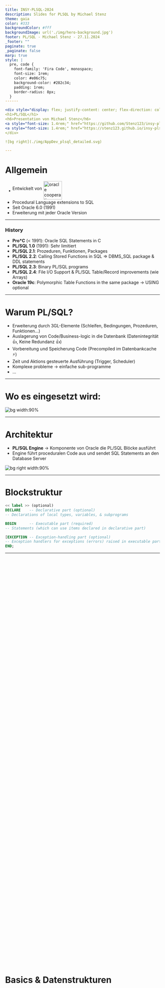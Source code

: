 ```yaml
---
title: INSY-PLSQL-2024
description: Slides for PLSQL by Michael Stenz
theme: gaia
color: #333
backgroundColor: #fff
backgroundImage: url('./img/hero-background.jpg')
footer: PL/SQL - Michael Stenz - 27.11.2024
_footer: ""
paginate: true
_paginate: false
marp: true
style: |
  pre, code {
    font-family: 'Fira Code', monospace;
    font-size: 1rem;
    color: #e06c75;
    background-color: #282c34;
    padding: 1rem;
    border-radius: 8px;
  }
------

<div style="display: flex; justify-content: center; flex-direction: column; height: 90%">
<h1>PL/SQL</h1>
<h6>Presentation von Michael Stenz</h6>
<a style="font-size: 1.4rem;" href="https://github.com/Stenz123/insy-plsql-referat">https://github.com/Stenz123/insy-plsql-referat</a>
<a style="font-size: 1.4rem;" href="https://stenz123.github.io/insy-plsql-referat">https://stenz123.github.io/insy-plsql-referat</a>
</div>

![bg right](./img/AppDev_plsql_detailed.svg)

---
```


# Allgemein
<ul>
    <li style="display: flex; align-items: center; list-style: none; position: relative;">
        <span style="position: absolute; left: -0.95em;">•</span>
        <p style="margin-top: 0">Entwickelt von </p>
        <img src="./img/oracle-logo-01.png" alt="oracle cooperation" style="height: 60px; margin-left: 5px;">
    </li>
    <li>Procedural Language extensions to SQL</li>
    <li>Seit Oracle 6.0 (1991)</li>
    <li>Erweiterung mit jeder Oracle Version</li>
</ul>

---

### History

- **Pro*C** (< 1991): Oracle SQL Statements in C
- **PL/SQL 1.0** (1991): Sehr limitiert
- **PL/SQL 2.1**: Prozeduren, Funktionen, Packages
- **PL/SQL 2.2**: Calling Stored Functions in SQL => DBMS_SQL package & DDL statements
- **PL/SQL 2.3**: Binary PL/SQL programs
- **PL/SQL 2.4**: File I/O Support & PL/SQL Table/Record improvements (wie Arrays)
- **Oracle 19c**: Polymorphic Table Functions in the same package -> USING optional

---

# Warum PL/SQL?

- Erweiterung durch 3GL-Elemente (Schleifen, Bedingungen, Prozeduren, Funktionen...)
- Auslagerung von Code/Business-logic in die Datenbank (Datenintegrität 👍, Keine Redundanz 👍)
- Vorbereitung und Speicherung Code (Precompiled im Datenbankcache ⚡)
- Zeit und Aktions gesteuerte Ausführung (Trigger, Scheduler)
- Komplexe probleme -> einfache sub-programme
- ...

---

# Wo es eingesetzt wird:

![bg width:90%](./img/voest.png)

---

# Architektur

- **PL/SQL Engine** -> Komponente von Oracle die PL/SQL Blöcke ausführt
- Engine führt proceduralen Code aus und sendet SQL Statements an den Database Server

![bg right width:90%](./img/plsql-enviroment.gif)

---

# Blockstruktur

```sql
<< label >> (optional)
DECLARE    -- Declarative part (optional)
-- Declarations of local types, variables, & subprograms

BEGIN      -- Executable part (required)
-- Statements (which can use items declared in declarative part)

[EXCEPTION -- Exception-handling part (optional)
-- Exception handlers for exceptions (errors) raised in executable part]
END;
```

---

<div style="display: flex; justify-content: center; flex-direction: column; height: 70%">
<h1>Basics & Datenstrukturen</h1>
</div>

---

# Blockstruktur
Anonymer Block (nicht benannt)
```sql
BEGIN
-- Statements
END;
```
---

# Blockstruktur
Lokale Prozedur (nur innerhalb des Blocks)
```sql
DECLARE
    PROCEDURE my_proc IS
    BEGIN
        -- Statements
    END;
BEGIN
    my_proc; -- Nur innerhalb des Blocks aufrufbar
END;
```
---

# Blockstruktur
Stored Procedure (in DB gespeichert)
```sql
CREATE OR REPLACE PROCEDURE my_proc IS
BEGIN
    -- Statements
END;
```
---

# Variablen

```sql
identifier [CONSTANT] datentyp [NOT NULL] [:= | DEFAULT ausdruck]
```
```sql
DECLARE
  emp_count NUMBER(3) := 0;
  part_no NUMBER(4);
  in_stock BOOLEAN;
BEGIN
    select count(*) into emp_count from emp; --Variablen mittels statements zuweisen
END;
```

---

# %Type
Datentyp einer Spalte oder Variable
Verhindert Probleme bei Änderungen
```sql
DECLARE
  v_name emp.e_vname%TYPE
  n_name.emp.e_nname%TYPE
  tmpstr v_name%TYPE
BEGIN
```
[DEMO](./demos/type_demo.sql)

---

# %RowType
Datentyp einer Zeile einer Tabelle (Cursor)
```sql
DECLARE
    dept_row dept%ROWTYPE; 
BEGIN
    SELECT * INTO dept_row FROM dept WHERE deptno = 10;
END;
```

---

# Records

Kann mehrere Variablen verschiedener Datentypen speichern
Deklaration mit %ROWTYPE oder explizit
    
![bg right width:100% 90](./img/plsql-record.gif)

---

# Datentypen

- SQL Types + PL/SQL Types <!-- PL/SQL Datentypen und SQL Datentypen -->
  - z.B BOOLEAN (Demo)
- Scalar (können subtypes haben)
- Composite
- Large Object (LOB)

![bg right width:90%](./img/datentypen.png)

<!-- https://docs.oracle.com/html/B28370_05/datatypes.htm -->

---

# Subtype

- Nur subset von von Basis Typ

```sql
SUBTYPE subtype_name IS base_type 
    { precision [, scale ] | RANGE low_value .. high_value } [ NOT NULL ]
```

[DEMO](./demos/subtype_demo.sql)

---

<div style="display: flex; justify-content: center; flex-direction: column; height: 70%">
<h1>Kontrollstrukturen</h1>
</div>

---

# IF-THEN-ELSIF
Klassische verzweigungen
```sql
IF <condition1> THEN
  <sequence_of_statements1>
ELSIF <condition2> THEN
  <sequence_of_statements2>
ELSE
  <sequence_of_statements3>
END IF;
```

---

# CASE
Vergleichbar mit IF-ELSE - wird effizienter ausgeführt. <br>Hierbei wird der selector verwendet anstatt bool'schen Ausdrücken
```sql
CASE selector
  WHEN expression1 THEN
    sequence_of_statements1;
  WHEN expression2 THEN
    sequence_of_statements2;
  ...
  [ELSE
    sequence_of_statementsN;]
END CASE;
```

---

# Searched CASE
Ohne Selector
```sql
CASE
  WHEN grade = 'A' THEN dbms_output.put_line('Excellent');
  WHEN grade = 'B' THEN dbms_output.put_line('Very Good');
  WHEN grade = 'C' THEN dbms_output.put_line('Good');
  WHEN grade = 'D' THEN dbms_output.put_line('Fair');
  WHEN grade = 'F' THEN dbms_output.put_line('Poor');
  ELSE dbms_output.put_line('Invalid grade');
END CASE;
```

---

# Case als Ausdruck
```sql
grade := CASE
  WHEN score >= 90 THEN 'A'
  WHEN score >= 80 THEN 'B'
  WHEN score >= 70 THEN 'C'
  WHEN score >= 60 THEN 'D'
  ELSE 'F'
END;
```

---

# Loop
Endlosschleife<br>
Benötigt **EXIT;** statement zum beenden.
```sql
LOOP
    -- statements
    EXIT WHEN <condition>; -- Gleich wie If-Then EXIT;
END LOOP;
```

---

# Benennung von Schleifen
Schleifen können benennt werden um mit **EXIT** oder **CONTINUE** gezielt zu springen.
```sql
<<loop1>>
FOR i IN 1..10 LOOP
  <<loop2>>
  FOR j IN 1..10 LOOP
    EXIT loop1 WHEN <condition>;
  END loop;
END loop;
```

---

# While
```sql
WHILE <condition> LOOP
    -- statements
END LOOP;
```

---

# For-Loop
Die zähler variable ist ein Integer, und muss nicht deklariert werden. 
```sql
[<<loop_name>>]
FOR <counter> IN [REVERSE] <lower_bound>..<higher_bound> LOOP 
  <sequence_of_statements> -- Counter kann innerhalb des loops nicht zugewiesen werden.
END LOOP;
```

```sql
FOR i IN 1..10 LOOP
  dbms_output.put_line(i);
END LOOP;
```

---

<div style="display: flex; justify-content: center; flex-direction: column; height: 70%">
<h1>Cursors</h1>
</div>

---

# Cursor

Ein Cursor verwaltet den Zugriff auf einen Datensatz (ergebnis eines Select-Statements)
- 2 Arten:
  - Implitit: DML-Statements die nur eine Zeile returnen
  - Explicit: Queries die mehrere Zeilen returnen
---

# Cursor

- PL/SQL öffnet einen Cursor
- SQL-Statement wird ausgeführt
- PL/SQL schließt den Cursor
- Variable für current row

![bg right:60% 95%](./img/cursor.png)

---

# Cursor
```sql
DECLARE
  CURSOR c1 IS SELECT ename, job FROM emp;
    my_ename emp.ename%TYPE;
    my_job emp.job%TYPE;
BEGIN
  OPEN c1; -- ???
  -- ???
  FETCH c1 INTO my_ename, my_job;
  CLOSE c1; -- ???
END;
```
---

# Cursor
```sql
DECLARE
  CURSOR c1 IS SELECT ename, job FROM emp;
    my_ename emp.ename%TYPE;
    my_job emp.job%TYPE;
BEGIN
  OPEN c1; -- Führt das Select-Statement aus
  -- ???
  FETCH c1 INTO my_ename, my_job; 
  CLOSE c1; -- ???
END;
```
---

# Cursor
```sql
DECLARE
  CURSOR c1 IS SELECT ename, job FROM emp;
    my_ename emp.ename%TYPE;
    my_job emp.job%TYPE;
BEGIN
  OPEN c1; -- Führt das Select-Statement aus
  -- Setzt Cursor auf nächste Zeile & holt current row aus dem Puffer
  FETCH c1 INTO my_ename, my_job; 
  CLOSE c1; -- ???
END;
```
---

# Cursor
```sql
DECLARE
  CURSOR c1 IS SELECT ename, job FROM emp;
    my_ename emp.ename%TYPE;
    my_job emp.job%TYPE;
BEGIN
  OPEN c1; -- Führt das Select-Statement aus
  -- Setzt Cursor auf nächste Zeile & holt current row aus dem Puffer
  FETCH c1 INTO my_ename, my_job;
  CLOSE c1; -- Schließt den Cursor
END;
```
---

# Cursor mit Parameter

```sql
DECLARE
CURSOR c_product (low_price NUMBER, high_price NUMBER)
    IS
        SELECT *
        FROM products
        WHERE price BETWEEN low_price AND high_price;
  BEGIN
    OPEN c_product(100, 200);
    -- Statements
    CLOSE c_product;
END;
```

---

# Wichtige Cursor Attribute
Attribut | return type |               Beschreibung                |
-----|-------------|:-----------------------------------------:
%FOUND | Booolean    | Wenn letztes Fetch eine Zeile Zurückgiebt |
%NOTFOUND | Boolean     |                 Gegenteil                 |
%ISOPEN | Boolean     |       Ob der Cursor noch offen ist        |
%ROWCOUNT | number      |         Anzahl an gefetchten Rows         |

---

# Cursor-FOR-Loop
Automatisches offnen, fetchen, schließen und loopen
```sql
DECLARE
    CURSOR c1 IS SELECT ename, job FROM emp;
BEGIN
    FOR emp_rec IN c1 LOOP
        dbms_output.put_line(emp_rec.ename || ' ' || emp_rec.job);
    END LOOP;
END;
```

---

<div style="display: flex; justify-content: center; flex-direction: column; height: 70%">
<h1>Procedures, Functions, Package, Trigger, Jobs...</h1>
</div>

---

### Gruppen

- Aufrufgesteuert 
  * Procedure -> Kein Rückgabewert
  * Function -> Rückgabewert
- Aktionsgesteuert
  * Trigger -> durch DML, DDL oder DB operations "getriggergt"
- Zeitgesteuert
  * Jobs -> Zeitgesteuerte Aufgaben
<!-- - Packages -> Sammlung von Prozeduren, Funktionen, Variablen, Cursor, Exceptions
-->
---

### Procedures
- Kein Rückgabewert + Kann Parameter haben
- Mittels **CALL**, **EXEC** oder **anonymen Block** aufrufbar (**ACHTUNG**: EXEC funktioniert nur in SQL\*Plus oder SQL Developer)
```sql
CREATE [OR REPLACE] PROCEDURE proc_name [(param_list)] IS
  [lokale Deklarationen]
BEGIN
  ...
[EXCEPTION]
END;
```

---

### Functions
- Rückgabewert + Kann Parameter haben
- Mittels **SELECT** oder **PL/SQL** aufrufbar
- Keine DML-Statements (müssen als procedure definiert werden)
```sql
CREATE [OR REPLACE] FUNCTION func_name [(param_list)] RETURN datatype IS
  [lokale Variablen]
BEGIN
  ...
RETURN var_name; -- für Rückgabewert
[EXCEPTION]
END [func_name]
```

---

# Demo - Fibonacci

[DEMO](./demos/function_procedure_example.sql)

---

# Parameter
**Syntax**: \<name> \<modus> \<datentyp>
**Typen**: Grundtypen ohne Größenangaben
**Modi**:
| Mode | Description |
|:------|-------------|
| IN   | übergibt den Wert (call by value)   |
| OUT  | gibt Werte von einer Prozedur zurück (call by reference) |
| IN OUT | übergibt den Wert und kann geändert werden (call by reference) |

---

#### IN/OUT Example

```sql
CREATE OR REPLACE PROCEDURE format_phone
           (p_phone_no IN OUT VARCHAR2 ) IS
BEGIN
          p_phone_no := '('  || SUBSTR (p_phone_no,1,3) ||
                        ') ' || SUBSTR (p_phone_no,4,3) ||
                        '-'  || SUBSTR (p_phone_no,7);
END format_phone;
---------
DECLARE
  v_phone_no VARCHAR2(10) := '+431234567';
BEGIN
  format_phone(v_phone_no);
  DBMS_OUTPUT.PUT_LINE(v_phone_no); -- (+43) 123-4567
END;
```

---

# Trigger

- Auf Schema oder Datenbank Ebene
- Vor oder Nach DDL/DML-Statements oder DB-operationen
- Nutzvoll für:
  - Logging
  - Datenintegrität
  - Automatisierung (z.B. Berechnungen)
  - ...

---

# Trigger Syntax

![bg height:450](./img/create_trigger.gif)


---

# Jobs
Code in Zeitintervallen, Daten... ausführen
Signatur:
```sql
DBMS_JOB.SUBMIT( 
   job       OUT BINARY_INTEGER,
   what      IN  VARCHAR2,
   next_date IN  DATE DEFAULT sysdate,
   interval  IN  VARCHAR2 DEFAULT 'null',
   no_parse  IN  BOOLEAN DEFAULT FALSE,
   instance  IN  BINARY_INTEGER DEFAULT any_instance,
   force     IN  BOOLEAN DEFAULT FALSE
);
```

---

# Packages

- Sammlung von Typen, Stored-Procedures, Stored-Functions
- Wie Klassen in Java
- **Package Specification** (Interface) und **Package Body** (Implementation)
- Modularität 👍, Datenkapselung 👍, Performance 👍...

---

# Package - Struktur
1. Public Variables
2. Public Procedures
3. Private Procedures
4. Private Variables
5. Local Variables

![bg right width:90%](./img/package.png)

---

# Package - Syntax

Spezifikation
```sql
CREATE [OR REPLACE] PACKAGE <package_name>
IS | AS --Synonym
  öffentliche typ- und object-deklarationen,
  unterprogramm-spezifikationen
END <package_name>;
```

---

# Package - Syntax

Body
```sql
CREATE [OR REPLACE] PACKAGE BODY <package_name>
IS | AS
  öffentliche typ- und object-deklarationen,
  unterprogramm-spezifikationen
END package_name;
```

---

<div style="display: flex; justify-content: center; flex-direction: column; height: 70%">
<h1>Exceptions/Errors</h1>
</div>

---

# Exceptions

- Named system exceptions (z.B. siehe Image)
- Unnamed system exceptions
- Named programmer defined exceptions
- Unnamed programmer defined exceptions

![bg right:29% height:90%](./img/exceptions.png)

---

# Benutzerdefinierte Exceptions

Error_Number muss im Bereich von –20000 bis –20999 liegen

```sql
Raise_Application_Error (Error_Number,Error_Text,[Keep_Error_Stack])
```

---

# Catch Exceptions

Exceptions können im **Exception** Block gefangen werden
**SQLCODE**/**SQLERRM** geben den letzten Fehlermessage/code zurück

```sql
...
EXCEPTION
  WHEN exception_name1 THEN –– handler sequence_of_statements1
  WHEN exception_name2 THEN –– another handler sequence_of_statements2
  ...
  WHEN OTHERS THEN –– optional handler sequence_of_statements3
END;
```

---

```sql



BEGIN
    DBMS_OUTPUT.PUT_LINE(' _________  ___  ___  ________  ________   ___  __             ___    ___ ________  ___  ___     ');
    DBMS_OUTPUT.PUT_LINE('|\___   ___\\  \|\  \|\   __  \|\   ___  \|\  \|\  \          |\  \  /  /|\   __  \|\  \|\  \    ');
    DBMS_OUTPUT.PUT_LINE('\|___ \  \_\ \  \\\  \ \  \|\  \ \  \\ \  \ \  \/  /|_        \ \  \/  / | \  \|\  \ \  \\\  \   ');   
    DBMS_OUTPUT.PUT_LINE('     \ \  \ \ \   __  \ \   __  \ \  \\ \  \ \   ___  \        \ \    / / \ \  \\\  \ \  \\\  \  ');   
    DBMS_OUTPUT.PUT_LINE('      \ \  \ \ \  \ \  \ \  \ \  \ \  \\ \  \ \  \\ \  \        \/  /  /   \ \  \\\  \ \  \\\  \ ');   
    DBMS_OUTPUT.PUT_LINE('       \ \__\ \ \__\ \__\ \__\ \__\ \__\\ \__\ \__\\ \__\     __/  / /      \ \_______\ \_______\');   
    DBMS_OUTPUT.PUT_LINE('        \|__|  \|__|\|__|\|__|\|__|\|__| \|__|\|__| \|__|    |\___/ /        \|_______|\|_______|');   
    DBMS_OUTPUT.PUT_LINE('                                                              \|___|/                            ');
    
    DBMS_OUTPUT.PUT_LINE('                 ________  ___               ___ ________  ________  ___                         ');
    DBMS_OUTPUT.PUT_LINE('                 \   __  \|\  \             /  /|\   ____\|\   __  \|\  \                        ');
    DBMS_OUTPUT.PUT_LINE('                  \  \|\  \ \  \           /  //\ \  \___|\ \  \|\  \ \  \                       ');
    DBMS_OUTPUT.PUT_LINE('                 \ \   ____\ \  \         /  //  \ \_____  \ \  \\\  \ \  \                      ');
    DBMS_OUTPUT.PUT_LINE('                  \ \  \___|\ \  \____   /  //    \|____|\  \ \  \\\  \ \  \____                 ');
    DBMS_OUTPUT.PUT_LINE('                   \ \__\    \ \_______\/_ //       ____\_\  \ \_____  \ \_______\               ');
    DBMS_OUTPUT.PUT_LINE('                    \|__|     \|_______|__|/       |\_________\|___| \__\|_______|               ');
    DBMS_OUTPUT.PUT_LINE('                                                   \|_________|     \|__|                        ');
END;




```
---

# Quellen
- https://www.oracle.com/database/technologies/appdev/plsql.html
- https://docs.oracle.com/
- [PL/SQL Basicscriptum - Mag. Johannes Tumfart](PLSQL-Skript.pdf)
- [Einführung PL/SQL - Mag. Johannes Tumfart](EinführungPLSQL.pdf)